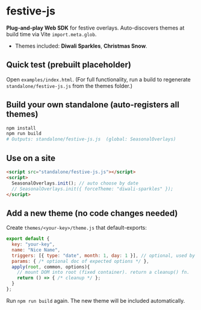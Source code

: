 
# festive-js

**Plug-and-play Web SDK** for festive overlays. Auto-discovers themes at build time via Vite `import.meta.glob`.
- Themes included: **Diwali Sparkles**, **Christmas Snow**.

## Quick test (prebuilt placeholder)
Open `examples/index.html`. (For full functionality, run a build to regenerate `standalone/festive-js.js` from the themes folder.)

## Build your own standalone (auto-registers all themes)
```bash
npm install
npm run build
# Outputs: standalone/festive-js.js  (global: SeasonalOverlays)
```

## Use on a site
```html
<script src="standalone/festive-js.js"></script>
<script>
  SeasonalOverlays.init(); // auto choose by date
  // SeasonalOverlays.init({ forceTheme: "diwali-sparkles" });
</script>
```

## Add a new theme (no code changes needed)
Create `themes/<your-key>/theme.js` that default-exports:
```js
export default {
  key: "your-key",
  name: "Nice Name",
  triggers: [{ type: "date", month: 1, day: 1 }], // optional, used by your picker if you add one
  params: { /* optional doc of expected options */ },
  apply(root, common, options){
    // mount DOM into root (fixed container). return a cleanup() fn.
    return () => { /* cleanup */ };
  }
};
```
Run `npm run build` again. The new theme will be included automatically.

